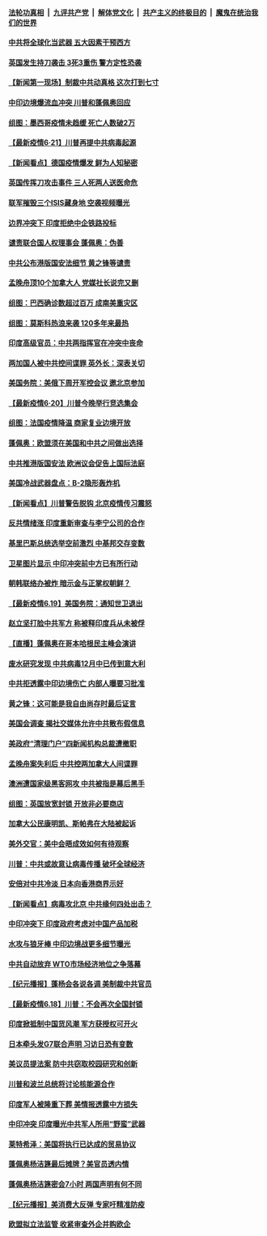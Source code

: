 ####  [法轮功真相](../../../../basic/blob/master/README.md?t=06212131) &nbsp;|&nbsp; [九评共产党](../../../../9ping.md/blob/master/README.md?t=06212131) &nbsp;|&nbsp; [解体党文化](../../../../jtdwh.md/blob/master/README.md?t=06212131)  &nbsp;|&nbsp; [共产主义的终极目的](../../../../gczydzjmd.md/blob/master/README.md?t=06212131) &nbsp;|&nbsp; [魔鬼在统治我们的世界](../../../../mgztzwmdsj.md/blob/master/README.md?t=06212131) 

#### [中共将全球化当武器 五大因素干预西方](../pages/nsc418/n12186089.md?t=06212131) 

#### [英国发生持刀袭击 3死3重伤 警方定性恐袭](../pages/nsc418/n12201767.md?t=06212131) 

#### [【新闻第一现场】制裁中共动真格 这次打到七寸](../pages/nsc418/n12201730.md?t=06212131) 

#### [中印边境爆流血冲突 川普和蓬佩奥回应](../pages/nsc418/n12201068.md?t=06212131) 

#### [组图：墨西哥疫情未趋缓 死亡人数破2万](../pages/nsc418/n12199824.md?t=06212131) 

#### [【最新疫情6·21】川普再提中共病毒起源](../pages/nsc418/n12196332.md?t=06212131) 

#### [【新闻看点】德国疫情爆发 鲜为人知秘密](../pages/nsc418/n12200936.md?t=06212131) 

#### [英国传挥刀攻击事件 三人死两人送医命危](../pages/nsc418/n12201032.md?t=06212131) 

#### [联军摧毁三个ISIS藏身地 空袭视频曝光](../pages/nsc418/n12200929.md?t=06212131) 

#### [边界冲突下 印度拒绝中企铁路投标](../pages/nsc418/n12200851.md?t=06212131) 

#### [谴责联合国人权理事会 蓬佩奥：伪善](../pages/nsc418/n12200748.md?t=06212131) 

#### [中共公布港版国安法细节 黄之锋等谴责](../pages/nsc418/n12200535.md?t=06212131) 

#### [孟晚舟顶10个加拿大人 党媒社长说完又删](../pages/nsc418/n12200398.md?t=06212131) 

#### [组图：巴西确诊数超过百万 成南美重灾区](../pages/nsc418/n12200146.md?t=06212131) 

#### [组图：莫斯科热浪来袭 120多年来最热](../pages/nsc418/n12198528.md?t=06212131) 

#### [印度高级官员：中共两指挥官在冲突中丧命](../pages/nsc418/n12200340.md?t=06212131) 

#### [两加国人被中共控间谍罪 英外长：深表关切](../pages/nsc418/n12200284.md?t=06212131) 

#### [美国务院：美俄下周开军控会议 邀北京参加](../pages/nsc418/n12200097.md?t=06212131) 

#### [【最新疫情6·20】川普今晚举行竞选集会](../pages/nsc418/n12199376.md?t=06212131) 

#### [组图：法国疫情降温 商家复业边境开放](../pages/nsc418/n12197405.md?t=06212131) 

#### [蓬佩奥：欧盟须在美国和中共之间做出选择](../pages/nsc418/n12199184.md?t=06212131) 

#### [中共推港版国安法 欧洲议会促告上国际法庭](../pages/nsc418/n12199257.md?t=06212131) 

#### [美国冷战武器盘点：B-2隐形轰炸机](../pages/nsc418/n12199226.md?t=06212131) 

#### [【新闻看点】川普警告脱钩 北京疫情传习震怒](../pages/nsc418/n12198957.md?t=06212131) 

#### [反共情绪涨 印度重新审查与李宁公司的合作](../pages/nsc418/n12199030.md?t=06212131) 

#### [基里巴斯总统选举空前激烈 中基邦交存变数](../pages/nsc418/n12199073.md?t=06212131) 

#### [卫星图片显示 中印冲突前中方已有所行动](../pages/nsc418/n12198966.md?t=06212131) 

#### [朝韩联络办被炸 暗示金与正掌权朝鲜？](../pages/nsc418/n12198651.md?t=06212131) 

#### [【最新疫情6.19】美国务院：通知世卫退出](../pages/nsc418/n12196803.md?t=06212131) 

#### [赵立坚打脸中共军方 称被释印度兵从未被俘](../pages/nsc418/n12198632.md?t=06212131) 

#### [【直播】蓬佩奥在哥本哈根民主峰会演讲](../pages/nsc418/n12198355.md?t=06212131) 

#### [废水研究发现 中共病毒12月中已传到意大利](../pages/nsc418/n12198335.md?t=06212131) 

#### [中共拒透露中印边境伤亡 内部人曝要习批准](../pages/nsc418/n12198521.md?t=06212131) 

#### [黄之锋：这可能是我自由尚存时最后证言](../pages/nsc418/n12198585.md?t=06212131) 

#### [美国会调查 揭社交媒体允许中共散布假信息](../pages/nsc418/n12198310.md?t=06212131) 

#### [美政府“清理门户”四新闻机构总裁遭撤职](../pages/nsc418/n12198300.md?t=06212131) 

#### [孟晚舟案失利后 中共控两加拿大人间谍罪](../pages/nsc418/n12197993.md?t=06212131) 

#### [澳洲遭国家级黑客网攻 中共被指是幕后黑手](../pages/nsc418/n12197232.md?t=06212131) 

#### [组图：英国放宽封锁 开放非必要商店](../pages/nsc418/n12194454.md?t=06212131) 

#### [加拿大公民康明凯、斯帕弗在大陆被起诉](../pages/nsc418/n12197374.md?t=06212131) 

#### [美外交官：美中会晤成效如何有待观察](../pages/nsc418/n12196954.md?t=06212131) 

#### [川普：中共或故意让病毒传播 破坏全球经济](../pages/nsc418/n12196283.md?t=06212131) 

#### [安倍对中共冷淡 日本向香港商界示好](../pages/nsc418/n12196586.md?t=06212131) 

#### [【新闻看点】病毒攻北京 中共缘何四处出击？](../pages/nsc418/n12196497.md?t=06212131) 

#### [中印冲突下 印度政府考虑对中国产品加税](../pages/nsc418/n12196479.md?t=06212131) 

#### [水攻与狼牙棒 中印边境战更多细节曝光](../pages/nsc418/n12196307.md?t=06212131) 

#### [中共自动放弃 WTO市场经济地位之争落幕](../pages/nsc418/n12196264.md?t=06212131) 

#### [【纪元播报】蓬杨会各说各调 美制裁中共官员](../pages/nsc418/n12196138.md?t=06212131) 

#### [【最新疫情6.18】川普：不会再次全国封锁](../pages/nsc418/n12193644.md?t=06212131) 

#### [印度掀抵制中国货风潮 军方获授权可开火](../pages/nsc418/n12195858.md?t=06212131) 

#### [日本牵头发G7联合声明 习访日恐有变数](../pages/nsc418/n12195483.md?t=06212131) 

#### [美议员提法案 防中共窃取校园研究和创新](../pages/nsc418/n12195563.md?t=06212131) 

#### [川普和波兰总统将讨论核能源合作](../pages/nsc418/n12195791.md?t=06212131) 

#### [印度军人被隆重下葬 美情报透露中方损失](../pages/nsc418/n12195687.md?t=06212131) 

#### [中印冲突 印度曝光中共军人所用“野蛮”武器](../pages/nsc418/n12195119.md?t=06212131) 

#### [莱特希泽：美国将执行已达成的贸易协议](../pages/nsc418/n12195278.md?t=06212131) 

#### [蓬佩奥杨洁篪最后摊牌？美官员透内情](../pages/nsc418/n12195078.md?t=06212131) 

#### [蓬佩奥杨洁篪密会7小时 两国声明有何不同](../pages/nsc418/n12194738.md?t=06212131) 

#### [【纪元播报】美消费大反弹 专家吁精准防疫](../pages/nsc418/n12193751.md?t=06212131) 

#### [欧盟拟立法监管 收紧审查外企并购欧企](../pages/nsc418/n12193604.md?t=06212131) 

